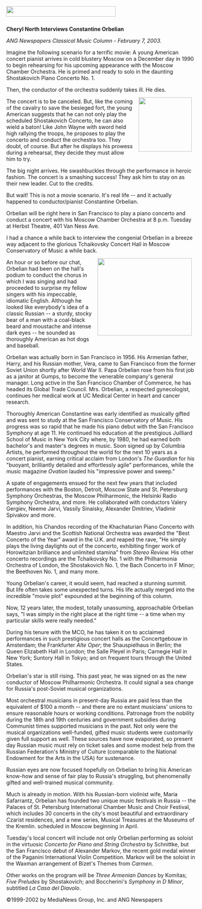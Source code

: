 <!-- MAIN TABLE -->
<tr class="table_main" >
<td class="td_center" valign="top">

<!-- PAGE TITLE -->
<img src="images/title_orbelian.gif" width="290" height="28" vspace="10" /><br />

<!-- ARTICLE TITLE -->

<b>Cheryl North Interviews Constantine Orbelian</b>
<p></p>

<!-- NEWSPAPER TITLE AND DATE -->
<i>ANG Newspapers Classical Music Column - February 7, 2003.</i>

<p></p>
 
Imagine the following scenario for a terrific movie: A young American concert pianist arrives in cold blustery Moscow on a December day in 1990 to begin rehearsing for his upcoming appearance with the Moscow Chamber Orchestra. He is primed and ready to solo in the daunting Shostakovich Piano Concerto No. 1.
<p></p>
Then, the conductor of the orchestra suddenly takes ill.  He dies. 


<img src="images/orbelian.jpg" width="141" height="144" vspace="12" hspace="12" align="right" />

The concert is to be canceled. But, like the coming of the cavalry to save the besieged fort, the young American suggests that he can not only play the scheduled Shostakovich Concerto, he can also wield a baton! Like John Wayne with sword held high rallying the troops, he proposes to play the concerto and conduct the orchestra too. They doubt, of course. But after he displays his prowess during a rehearsal, they decide they must allow him to try.
<p></p>
The big night arrives. He swashbuckles through the performance in heroic fashion. The concert is a smashing success! They ask him to stay on as their new leader. Cut to the credits. 
<p></p>
But wait!  This is not a movie scenario.  It's real life -- and it actually happened to conductor/pianist Constantine Orbelian.
<p></p>
Orbelian will be right here in San Francisco to play a piano concerto and conduct a concert with his Moscow Chamber Orchestra at 8 p.m. Tuesday at Herbst Theatre, 401 Van Ness Ave.
<p></p>
I had a chance a while back to interview the congenial Orbelian in a breeze way adjacent to the glorious Tchaikovsky Concert Hall in Moscow Conservatory of Music a while back. 

<img src="images/moscow.jpg" width="250" height="205" vspace="12" hspace="12" align="right" />

An hour or so before our chat, Orbelian had been on the hall's podium to conduct the chorus in which I was singing and had proceeded to surprise my fellow singers with his impeccable, idiomatic English. Although he looked like everybody's idea of a classic Russian -- a sturdy, stocky bear of a man with a coal-black beard and moustache and intense dark eyes -- he sounded as thoroughly American as hot dogs and baseball.
<p></p>
Orbelian was actually born in San Francisco in 1956. His Armenian father, Harry, and his Russian mother, Vera, came to San Francisco from the former Soviet Union shortly after World War II. Papa Orbelian rose from his first job as a janitor at Gumps, to become the venerable company's general manager. Long active in the San Francisco Chamber of Commerce, he has headed its Global Trade Council. Mrs. Orbelian, a respected gynecologist, continues her medical work at UC Medical Center in heart and cancer research.
<p></p>
Thoroughly American Constantine was early identified as musically gifted and was sent to study at the San Francisco Conservatory of Music. His progress was so rapid that he made his piano debut with the San Francisco Symphony at age 11. He continued his education at the prestigious Juilliard School of Music in New York City where, by 1980, he had earned both bachelor's and master's degrees in music.
Soon signed up by Columbia Artists, he performed throughout the world for the next 10 years as a concert pianist, earning critical acclaim from London's <i>The Guardian</i> for his "buoyant, brilliantly detailed and effortlessly agile" performances, while the music magazine <i>Ovation</i>  lauded his "impressive power and sweep." 
<p></p>
A spate of engagements ensued for the next few years that included performances with the Boston, Detroit, Moscow State and St. Petersburg Symphony Orchestras, the Moscow Philharmonic, the Helsinki Radio Symphony Orchestra, and more. He collaborated with conductors Valery Gergiev, Neeme Jarvi, Vassily Sinaisky, Alexander Dmitriev, Vladimir Spivakov and more.
<p></p>
In addition, his Chandos recording of the Khachaturian Piano Concerto with Maestro Jarvi and the Scottish National Orchestra was awarded the "Best Concerto of the Year" award in the U.K. and reaped the rave, "He simply plays the living daylights out of the concerto, exhibiting finger work of Horowitzian brilliance and unlimited stamina" from <i>Stereo Review.</i>  His other concerto recordings are the Tchaikovsky No. 1 with the Philharmonia Orchestra of London, the Shostakovich No. 1, the Bach Concerto in F Minor; the Beethoven No. 1, and many more. 
<p></p>
Young Orbelian's career, it would seem, had reached a stunning summit. But life often takes some unexpected turns. His life actually merged into the incredible "movie plot" expounded at the beginning of this column.
<p></p>
Now, 12 years later, the modest, totally unassuming, approachable Orbelian says,  "I was simply in the right place at the right time -- a time when my particular skills were really needed." 
<p></p>
During his tenure with the MCO, he has taken it on to acclaimed performances in such prestigious concert halls as the Concertgebouw in Amsterdam; the Frankfurter <i>Alte Oper</i>; the Shauspielhaus in Berlin; the Queen Elizabeth Hall in London; the Salle Pleyel in Paris; Carnegie Hall in New York; Suntory Hall in Tokyo; and on frequent tours through the United States. 
<p></p>
Orbelian's star is still rising. This past year, he was signed on as the new conductor of Moscow Philharmonic Orchestra. It could signal a sea change for Russia's post-Soviet musical organizations. 
<p></p>
Most orchestral musicians in present-day Russia are paid less than the equivalent of $100 a month -- and there are no extant musicians' unions to ensure reasonable hours or working conditions. Patronage from the nobility during the 18th and 19th centuries and government subsidies during Communist times supported musicians in the past. Not only were the musical organizations well-funded, gifted music students were customarily given full support as well. These sources have now evaporated, so present day Russian music must rely on ticket sales and some modest help from the Russian Federation's Ministry of Culture (comparable to the National Endowment for the Arts in the USA) for sustenance. 
<p></p>
Russian eyes are now focused hopefully on Orbelian to bring his American know-how and sense of fair play to Russia's struggling, but phenomenally gifted and well-trained musical community. 
<p></p>
Much is already in motion. With his Russian-born violinist wife, Maria Safarrantz, Orbelian has founded two unique music festivals in Russia -- the Palaces of St. Petersburg International Chamber Music and Choir Festival, which includes 30 concerts in the city's most beautiful and extraordinary Czarist residences, and a new series, Musical Treasures at the Museums of the Kremlin. scheduled in Moscow beginning in April.
<p></p>
Tuesday's local concert will include not only Orbelian performing as soloist in the virtuosic <i>Concerto for Piano and String Orchestra</i> by Schnittke, but the San Francisco debut of Alexander Markov, the recent gold medal winner of the Paganini International Violin Competition. Markov will be the soloist in the Waxman arrangement of Bizet's Themes from <i>Carmen</i>.
<p></p>
Other works on the program will be <i>Three Armenian Dances</i> by Komitas; <i>Five Preludes</i> by Shostakovich; and Boccherini's <i>Symphony in D Minor</i>, subtitled <i>La Casa del Diavolo</i>. 
    


<p></p>©1999-2002 by MediaNews Group, Inc. and ANG Newspapers

<!-- LEFT TO RIGHT CELL CHANGE -->
</td><td class="td_right">



<p align="center"></p>

<!------------------- DM BANNER --------------------------------
<table width="150" cellspacing="0" cellpadding="0" border="0">
<tr>
<td bgcolor="cccccc" align="center">
<a href="http://www.dunningmarketing.com" target="new">
<img src="http://www.dunningmarketing.com/images/banner_dunning_marketing.gif" height="28" width="150" border="0"></a></td>
</tr>
<tr>
<td bgcolor="cccccc" align="center">
<font style="
font-family: trebuchet, verdana, arial, sans-serif;
font-size: 11px;
font-weight: regular;
color: #000000;
line-height: 1.4em">
High Performance websites by  <br />
<a href="http://www.dunningmarketing.com" target="new">Dunning Marketing</a><br /><br /></td>
</tr>
</table> -->

</td></tr></table> 
</td></tr></table>

<br /><br />


<img src="images/btn_articles_on.gif" height="1" width="1" />
<img src="images/btn_casestudies_on.gif" height="1" width="1" />
<img src="images/btn_cheryl_on.gif" height="1" width="1" />
<img src="images/btn_cheryl_p_on.gif" height="1" width="1" />
<img src="images/btn_clients_on.gif" height="1" width="1" />
<img src="images/btn_contact_on.gif" height="1" width="1" />
<img src="images/btn_history_on.gif" height="1" width="1" />
<img src="images/btn_home_on.gif" height="1" width="1" />
<img src="images/btn_interviews_on.gif" height="1" width="1" />
<img src="images/btn_resume_on.gif" height="1" width="1" />
<img src="images/btn_reviews_on.gif" height="1" width="1" />
<img src="images/btn_services_on.gif" height="1" width="1" />
<img src="images/btn_warner_on.gif" height="1" width="1" />
<img src="images/btn_warner_p_on.gif" height="1" width="1" />

<!-- EXTERNAL LINKS -->
<div style="position: absolute; top: -20px; left: -20px;">
<a href="http://www.dunningmarketing.com">.</a>
<a href="http://www.witnessamerica.com">.</a>
<a href="http://www.witnessamerica.com/camcorders">.</a>
<a href="http://www.ksql.com">.</a>
<a href="http://www.ascendaviation.com">.</a>
<a href="http://www.echovalleysupply.com">.</a>
<a href="http://www.northworks.net">.</a>
<a href="http://www.attainia.com">.</a>
<a href="http://www.briandunning.com">.</a>
</div>
<!-- END EXTERNAL LINKS -->

</body>
</html>
